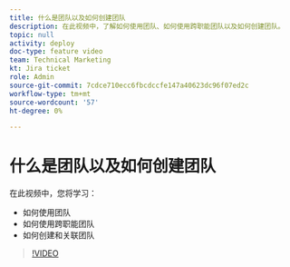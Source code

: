 ```yaml
---
title: 什么是团队以及如何创建团队
description: 在此视频中，了解如何使用团队、如何使用跨职能团队以及如何创建团队。
topic: null
activity: deploy
doc-type: feature video
team: Technical Marketing
kt: Jira ticket
role: Admin
source-git-commit: 7cdce710ecc6fbcdccfe147a40623dc96f07ed2c
workflow-type: tm+mt
source-wordcount: '57'
ht-degree: 0%

---
```


# 什么是团队以及如何创建团队

在此视频中，您将学习：

* 如何使用团队
* 如何使用跨职能团队
* 如何创建和关联团队

>[!VIDEO](https://video.tv.adobe.com/v/335071/?quality=12)
